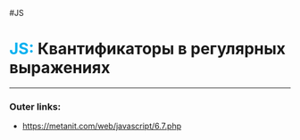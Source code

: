 #JS
# <font color="#00b0f0">JS:</font> Квантификаторы в регулярных выражениях
---
### Outer links:
- https://metanit.com/web/javascript/6.7.php